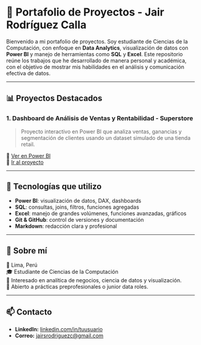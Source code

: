 # 💼 Portafolio de Proyectos - Jair Rodríguez Calla

Bienvenido a mi portafolio de proyectos. Soy estudiante de Ciencias de la Computación, con enfoque en **Data Analytics**, visualización de datos con **Power BI** y manejo de herramientas como **SQL** y **Excel**. Este repositorio reúne los trabajos que he desarrollado de manera personal y académica, con el objetivo de mostrar mis habilidades en el análisis y comunicación efectiva de datos.

---

## 📊 Proyectos Destacados

### 1. **Dashboard de Análisis de Ventas y Rentabilidad - Superstore**
> Proyecto interactivo en Power BI que analiza ventas, ganancias y segmentación de clientes usando un dataset simulado de una tienda retail.

🔗 [Ver en Power BI](https://app.powerbi.com/view?r=eyJrIjoiMmEwMjcwM2UtNTliMy00NzAyLWE2N2ItMzM3ZTNjYTJiNmNkIiwidCI6IjBlMGNiMDYwLTA5YWQtNDlmNS1hMDA1LTY4YjliNDlhYTFmNiIsImMiOjR9)  
📁 [Ir al proyecto](./Dashboard_Superstore_PowerBI)

---

## 🚀 Tecnologías que utilizo

- **Power BI**: visualización de datos, DAX, dashboards
- **SQL**: consultas, joins, filtros, funciones agregadas
- **Excel**: manejo de grandes volúmenes, funciones avanzadas, gráficos
- **Git & GitHub**: control de versiones y documentación
- **Markdown**: redacción clara y profesional

---

## 📌 Sobre mí

📍 Lima, Perú  
🎓 Estudiante de Ciencias de la Computación  
🔎 Interesado en analítica de negocios, ciencia de datos y visualización.  
💼 Abierto a prácticas preprofesionales o junior data roles.

---

## 📫 Contacto

- **LinkedIn:** [linkedin.com/in/tuusuario](https://www.linkedin.com/in/JairRodriguezCalla)
- **Correo:** jairsrodriguezc@gmail.com

